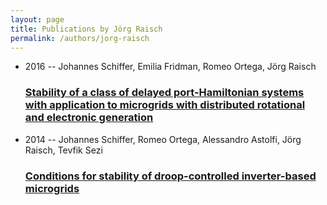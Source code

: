 ```yaml
---
layout: page
title: Publications by Jörg Raisch
permalink: /authors/jorg-raisch
---
```


<ul class="post-list">
<li><span class='post-meta'>2016 -- Johannes Schiffer, Emilia Fridman, Romeo Ortega, Jörg Raisch</span><h3><a class='post-link' href="{{ site.baseurl }}/stability-of-a-class-of-delayed-port-hamiltonian-systems-with-application-to-microgrids-with-distributed-rotational-and-electronic-generation">Stability of a class of delayed port-Hamiltonian systems with application to microgrids with distributed rotational and electronic generation</a></h3></li>
<li><span class='post-meta'>2014 -- Johannes Schiffer, Romeo Ortega, Alessandro Astolfi, Jörg Raisch, Tevfik Sezi</span><h3><a class='post-link' href="{{ site.baseurl }}/conditions-for-stability-of-droop-controlled-inverter-based-microgrids">Conditions for stability of droop-controlled inverter-based microgrids</a></h3></li>

</ul>
